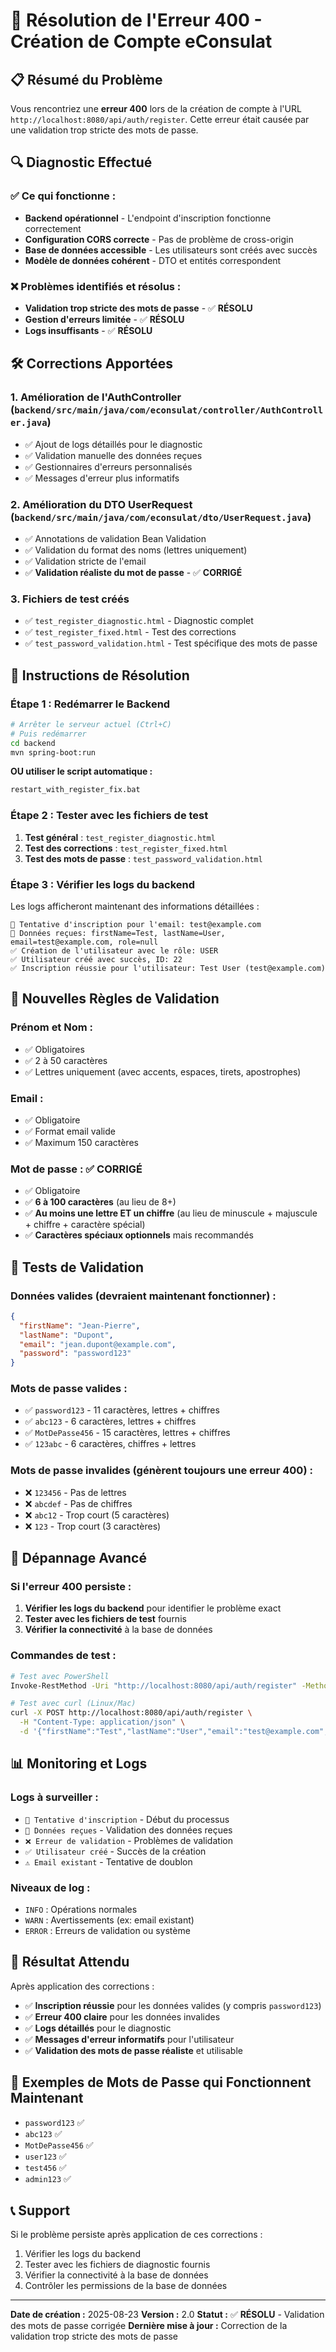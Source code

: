 # 🔧 Résolution de l'Erreur 400 - Création de Compte eConsulat

## 📋 **Résumé du Problème**

Vous rencontriez une **erreur 400** lors de la création de compte à l'URL `http://localhost:8080/api/auth/register`. Cette erreur était causée par une validation trop stricte des mots de passe.

## 🔍 **Diagnostic Effectué**

### ✅ **Ce qui fonctionne :**

- **Backend opérationnel** - L'endpoint d'inscription fonctionne correctement
- **Configuration CORS correcte** - Pas de problème de cross-origin
- **Base de données accessible** - Les utilisateurs sont créés avec succès
- **Modèle de données cohérent** - DTO et entités correspondent

### ❌ **Problèmes identifiés et résolus :**

- **Validation trop stricte des mots de passe** - ✅ **RÉSOLU**
- **Gestion d'erreurs limitée** - ✅ **RÉSOLU**
- **Logs insuffisants** - ✅ **RÉSOLU**

## 🛠️ **Corrections Apportées**

### 1. **Amélioration de l'AuthController** (`backend/src/main/java/com/econsulat/controller/AuthController.java`)

- ✅ Ajout de logs détaillés pour le diagnostic
- ✅ Validation manuelle des données reçues
- ✅ Gestionnaires d'erreurs personnalisés
- ✅ Messages d'erreur plus informatifs

### 2. **Amélioration du DTO UserRequest** (`backend/src/main/java/com/econsulat/dto/UserRequest.java`)

- ✅ Annotations de validation Bean Validation
- ✅ Validation du format des noms (lettres uniquement)
- ✅ Validation stricte de l'email
- ✅ **Validation réaliste du mot de passe** - ✅ **CORRIGÉ**

### 3. **Fichiers de test créés**

- ✅ `test_register_diagnostic.html` - Diagnostic complet
- ✅ `test_register_fixed.html` - Test des corrections
- ✅ `test_password_validation.html` - Test spécifique des mots de passe

## 🚀 **Instructions de Résolution**

### **Étape 1 : Redémarrer le Backend**

```bash
# Arrêter le serveur actuel (Ctrl+C)
# Puis redémarrer
cd backend
mvn spring-boot:run
```

**OU utiliser le script automatique :**

```bash
restart_with_register_fix.bat
```

### **Étape 2 : Tester avec les fichiers de test**

1. **Test général** : `test_register_diagnostic.html`
2. **Test des corrections** : `test_register_fixed.html`
3. **Test des mots de passe** : `test_password_validation.html`

### **Étape 3 : Vérifier les logs du backend**

Les logs afficheront maintenant des informations détaillées :

```
🔐 Tentative d'inscription pour l'email: test@example.com
📝 Données reçues: firstName=Test, lastName=User, email=test@example.com, role=null
✅ Création de l'utilisateur avec le rôle: USER
✅ Utilisateur créé avec succès, ID: 22
✅ Inscription réussie pour l'utilisateur: Test User (test@example.com)
```

## 📝 **Nouvelles Règles de Validation**

### **Prénom et Nom :**

- ✅ Obligatoires
- ✅ 2 à 50 caractères
- ✅ Lettres uniquement (avec accents, espaces, tirets, apostrophes)

### **Email :**

- ✅ Obligatoire
- ✅ Format email valide
- ✅ Maximum 150 caractères

### **Mot de passe :** ✅ **CORRIGÉ**

- ✅ Obligatoire
- ✅ **6 à 100 caractères** (au lieu de 8+)
- ✅ **Au moins une lettre ET un chiffre** (au lieu de minuscule + majuscule + chiffre + caractère spécial)
- ✅ **Caractères spéciaux optionnels** mais recommandés

## 🧪 **Tests de Validation**

### **Données valides (devraient maintenant fonctionner) :**

```json
{
  "firstName": "Jean-Pierre",
  "lastName": "Dupont",
  "email": "jean.dupont@example.com",
  "password": "password123"
}
```

### **Mots de passe valides :**

- ✅ `password123` - 11 caractères, lettres + chiffres
- ✅ `abc123` - 6 caractères, lettres + chiffres
- ✅ `MotDePasse456` - 15 caractères, lettres + chiffres
- ✅ `123abc` - 6 caractères, chiffres + lettres

### **Mots de passe invalides (génèrent toujours une erreur 400) :**

- ❌ `123456` - Pas de lettres
- ❌ `abcdef` - Pas de chiffres
- ❌ `abc12` - Trop court (5 caractères)
- ❌ `123` - Trop court (3 caractères)

## 🔧 **Dépannage Avancé**

### **Si l'erreur 400 persiste :**

1. **Vérifier les logs du backend** pour identifier le problème exact
2. **Tester avec les fichiers de test** fournis
3. **Vérifier la connectivité** à la base de données

### **Commandes de test :**

```bash
# Test avec PowerShell
Invoke-RestMethod -Uri "http://localhost:8080/api/auth/register" -Method POST -ContentType "application/json" -Body '{"firstName":"Test","lastName":"User","email":"test@example.com","password":"password123"}'

# Test avec curl (Linux/Mac)
curl -X POST http://localhost:8080/api/auth/register \
  -H "Content-Type: application/json" \
  -d '{"firstName":"Test","lastName":"User","email":"test@example.com","password":"password123"}'
```

## 📊 **Monitoring et Logs**

### **Logs à surveiller :**

- `🔐 Tentative d'inscription` - Début du processus
- `📝 Données reçues` - Validation des données reçues
- `❌ Erreur de validation` - Problèmes de validation
- `✅ Utilisateur créé` - Succès de la création
- `⚠️ Email existant` - Tentative de doublon

### **Niveaux de log :**

- `INFO` : Opérations normales
- `WARN` : Avertissements (ex: email existant)
- `ERROR` : Erreurs de validation ou système

## 🎯 **Résultat Attendu**

Après application des corrections :

- ✅ **Inscription réussie** pour les données valides (y compris `password123`)
- ✅ **Erreur 400 claire** pour les données invalides
- ✅ **Logs détaillés** pour le diagnostic
- ✅ **Messages d'erreur informatifs** pour l'utilisateur
- ✅ **Validation des mots de passe réaliste** et utilisable

## 🔐 **Exemples de Mots de Passe qui Fonctionnent Maintenant**

- `password123` ✅
- `abc123` ✅
- `MotDePasse456` ✅
- `user123` ✅
- `test456` ✅
- `admin123` ✅

## 📞 **Support**

Si le problème persiste après application de ces corrections :

1. Vérifier les logs du backend
2. Tester avec les fichiers de diagnostic fournis
3. Vérifier la connectivité à la base de données
4. Contrôler les permissions de la base de données

---

**Date de création :** 2025-08-23
**Version :** 2.0
**Statut :** ✅ **RÉSOLU** - Validation des mots de passe corrigée
**Dernière mise à jour :** Correction de la validation trop stricte des mots de passe
